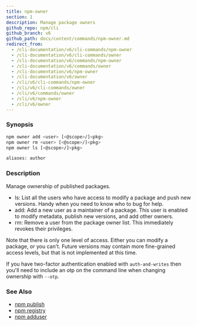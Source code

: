 ```yaml
---
title: npm-owner
section: 1
description: Manage package owners
github_repo: npm/cli
github_branch: v6
github_path: docs/content/commands/npm-owner.md
redirect_from:
  - /cli-documentation/v6/cli-commands/npm-owner
  - /cli-documentation/v6/cli-commands/owner
  - /cli-documentation/v6/commands/npm-owner
  - /cli-documentation/v6/commands/owner
  - /cli-documentation/v6/npm-owner
  - /cli-documentation/v6/owner
  - /cli/v6/cli-commands/npm-owner
  - /cli/v6/cli-commands/owner
  - /cli/v6/commands/owner
  - /cli/v6/npm-owner
  - /cli/v6/owner
---
```


### Synopsis

```bash
npm owner add <user> [<@scope>/]<pkg>
npm owner rm <user> [<@scope>/]<pkg>
npm owner ls [<@scope>/]<pkg>

aliases: author
```

### Description

Manage ownership of published packages.

* ls:
  List all the users who have access to modify a package and push new versions.
  Handy when you need to know who to bug for help.
* add:
  Add a new user as a maintainer of a package.  This user is enabled to modify
  metadata, publish new versions, and add other owners.
* rm:
  Remove a user from the package owner list.  This immediately revokes their
  privileges.

Note that there is only one level of access.  Either you can modify a package,
or you can't.  Future versions may contain more fine-grained access levels, but
that is not implemented at this time.

If you have two-factor authentication enabled with `auth-and-writes` then
you'll need to include an otp on the command line when changing ownership
with `--otp`.

### See Also

* [npm publish](/cli/v6/commands/npm-publish)
* [npm registry](/cli/v6/using-npm/registry)
* [npm adduser](/cli/v6/commands/npm-adduser)

